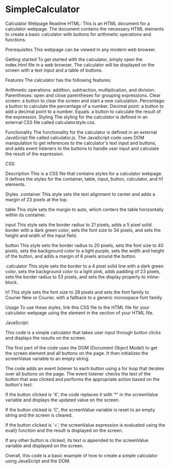 # SimpleCalculator
Calculator Webpage Readme
HTML:
This is an HTML document for a calculator webpage. The document contains the necessary HTML elements to create a basic calculator with buttons for arithmetic operations and functions.

Prerequisites
This webpage can be viewed in any modern web browser.

Getting started
To get started with the calculator, simply open the index.html file in a web browser. The calculator will be displayed on the screen with a text input and a table of buttons.

Features
The calculator has the following features:

Arithmetic operations: addition, subtraction, multiplication, and division.
Parentheses: open and close parentheses for grouping expressions.
Clear screen: a button to clear the screen and start a new calculation.
Percentage: a button to calculate the percentage of a number.
Decimal point: a button to add a decimal point to a number.
Equals: a button to calculate the result of the expression.
Styling
The styling for the calculator is defined in an external CSS file called calculatorstyle.css.

Functionality
The functionality for the calculator is defined in an external JavaScript file called calculator.js. The JavaScript code uses DOM manipulation to get references to the calculator's text input and buttons, and adds event listeners to the buttons to handle user input and calculate the result of the expression.

CSS: 

Description
This is a CSS file that contains styles for a calculator webpage. It defines the styles for the container, table, input, button, calculator, and h1 elements.

Styles
.container
This style sets the text alignment to center and adds a margin of 23 pixels at the top.

table
This style sets the margin to auto, which centers the table horizontally within its container.

input
This style sets the border radius to 21 pixels, adds a 5 pixel solid border with a dark green color, sets the font size to 34 pixels, and sets the height and width of the input field.

button
This style sets the border radius to 20 pixels, sets the font size to 40 pixels, sets the background color to a light purple, sets the width and height of the button, and adds a margin of 6 pixels around the button.

.calculator
This style sets the border to a 4 pixel solid line with a dark green color, sets the background color to a light pink, adds padding of 23 pixels, sets the border radius to 53 pixels, and sets the display property to inline-block.

h1
This style sets the font size to 28 pixels and sets the font family to Courier New or Courier, with a fallback to a generic monospace font family.

Usage
To use these styles, link this CSS file to the HTML file for your calculator webpage using the <link> element in the <head> section of your HTML file.
<head>
    <link rel="stylesheet" href="calculatorstyle.css">
</head>

JavaScript:

This code is a simple calculator that takes user input through button clicks and displays the results on the screen.

The first part of the code uses the DOM (Document Object Model) to get the screen element and all buttons on the page. It then initializes the screenValue variable to an empty string.

The code adds an event listener to each button using a for loop that iterates over all buttons on the page. The event listener checks the text of the button that was clicked and performs the appropriate action based on the button's text.

If the button clicked is 'X', the code replaces it with '*' in the screenValue variable and displays the updated value on the screen.

If the button clicked is 'C', the screenValue variable is reset to an empty string and the screen is cleared.

If the button clicked is '=', the screenValue expression is evaluated using the eval() function and the result is displayed on the screen.

If any other button is clicked, its text is appended to the screenValue variable and displayed on the screen.

Overall, this code is a basic example of how to create a simple calculator using JavaScript and the DOM.

